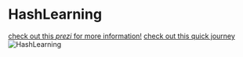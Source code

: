 # HashLearning
[check out this *prezi* for more information!](http://prezi.com/yyu8eriws4z8/?utm_campaign=share&utm_medium=copy)
[check out this quick journey](https://youtu.be/HhNMiwidJlg)
![HashLearning](http://i.imgur.com/7uqx3nB.png)
